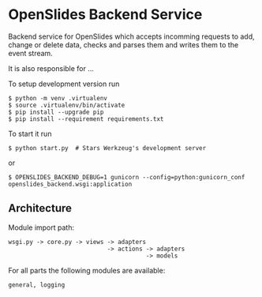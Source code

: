 # OpenSlides Backend Service

Backend service for OpenSlides which accepts incomming requests to add, change
or delete data, checks and parses them and writes them to the event stream.

It is also responsible for ...

To setup development version run

    $ python -m venv .virtualenv
    $ source .virtualenv/bin/activate
    $ pip install --upgrade pip
    $ pip install --requirement requirements.txt

To start it run

    $ python start.py  # Stars Werkzeug's development server

or

    $ OPENSLIDES_BACKEND_DEBUG=1 gunicorn --config=python:gunicorn_conf openslides_backend.wsgi:application


## Architecture

Module import path:

    wsgi.py -> core.py -> views -> adapters
                                -> actions -> adapters
                                           -> models

For all parts the following modules are available:

    general, logging
